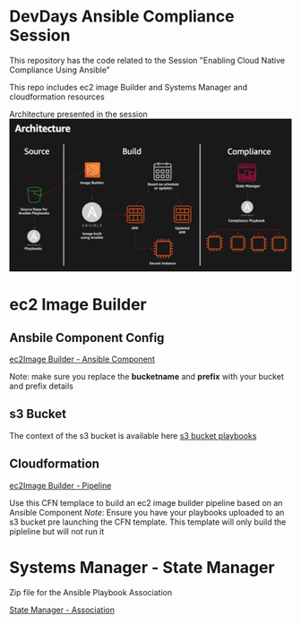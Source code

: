 # DevDays Ansible Compliance Session
This repository has the code related to the Session "Enabling Cloud Native Compliance Using Ansible"


This repo includes ec2 image Builder and Systems Manager and cloudformation resources


Architecture presented in the session
![](architecture.png)

# ec2 Image Builder

## Ansbile Component Config
[ec2Image Builder - Ansible Component](ec2imagebuilder.yaml)

Note: make sure you replace the **bucketname** and **prefix** with your bucket and prefix details

## s3 Bucket
The context of the s3 bucket is available here [s3 bucket playbooks](/s3bucket)


## Cloudformation
[ec2Image Builder - Pipeline](/cloudformation/ec2imagebuilderpipeline.yaml)

Use this CFN templace to build an ec2 image builder pipeline based on an Ansible Component
*Note*: Ensure you have your playbooks uploaded to an s3 bucket pre launching the CFN template. This template will only build the pipleline but will not run it

# Systems Manager - State Manager

Zip file for the Ansible Playbook Association

[State Manager - Association](automation.zip)
